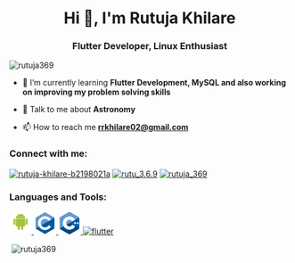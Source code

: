 <h1 align="center">Hi 👋, I'm Rutuja Khilare</h1>
<h3 align="center">Flutter Developer, Linux Enthusiast</h3>

<p align="left"> <img src="https://komarev.com/ghpvc/?username=rutuja369&label=Profile%20views&color=0e75b6&style=flat" alt="rutuja369" /> </p>

- 🌱 I’m currently learning **Flutter Development, MySQL and also working on improving my problem solving skills**

- 💬 Talk to me about **Astronomy**

- 📫 How to reach me **rrkhilare02@gmail.com**

<h3 align="left">Connect with me:</h3>
<p align="left">
<a href="https://linkedin.com/in/rutuja-khilare-b2198021a" target="blank"><img align="center" src="https://raw.githubusercontent.com/rahuldkjain/github-profile-readme-generator/master/src/images/icons/Social/linked-in-alt.svg" alt="rutuja-khilare-b2198021a" height="30" width="40" /></a>
<a href="https://instagram.com/rutu_3.6.9" target="blank"><img align="center" src="https://raw.githubusercontent.com/rahuldkjain/github-profile-readme-generator/master/src/images/icons/Social/instagram.svg" alt="rutu_3.6.9" height="30" width="40" /></a>
<a href="https://www.codechef.com/users/rutuja_369" target="blank"><img align="center" src="https://cdn.jsdelivr.net/npm/simple-icons@3.1.0/icons/codechef.svg" alt="rutuja_369" height="30" width="40" /></a>
</p>

<h3 align="left">Languages and Tools:</h3>
<p align="left"> <a href="https://developer.android.com" target="_blank" rel="noreferrer"> <img src="https://raw.githubusercontent.com/devicons/devicon/master/icons/android/android-original-wordmark.svg" alt="android" width="40" height="40"/> </a> <a href="https://www.cprogramming.com/" target="_blank" rel="noreferrer"> <img src="https://raw.githubusercontent.com/devicons/devicon/master/icons/c/c-original.svg" alt="c" width="40" height="40"/> </a> <a href="https://www.w3schools.com/cpp/" target="_blank" rel="noreferrer"> <img src="https://raw.githubusercontent.com/devicons/devicon/master/icons/cplusplus/cplusplus-original.svg" alt="cplusplus" width="40" height="40"/> </a> <a href="https://flutter.dev" target="_blank" rel="noreferrer"> <img src="https://www.vectorlogo.zone/logos/flutterio/flutterio-icon.svg" alt="flutter" width="40" height="40"/> </a> </p>


<p>&nbsp<img align="center" src="https://github-readme-streak-stats.herokuapp.com/?user=rutuja369&show_icons=true&theme=radical" alt="rutuja369" /></p>
